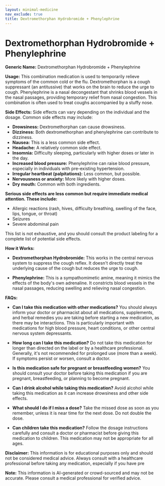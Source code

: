 ```yaml
---
layout: minimal-medicine
nav_exclude: true
title: Dextromethorphan Hydrobromide + Phenylephrine
---
```


# Dextromethorphan Hydrobromide + Phenylephrine

**Generic Name:** Dextromethorphan Hydrobromide + Phenylephrine

**Usage:** This combination medication is used to temporarily relieve symptoms of the common cold or the flu.  Dextromethorphan is a cough suppressant (an antitussive) that works on the brain to reduce the urge to cough. Phenylephrine is a nasal decongestant that shrinks blood vessels in the nasal passages, providing temporary relief from nasal congestion.  This combination is often used to treat coughs accompanied by a stuffy nose.

**Side Effects:**  Side effects can vary depending on the individual and the dosage.  Common side effects may include:

* **Drowsiness:** Dextromethorphan can cause drowsiness.
* **Dizziness:**  Both dextromethorphan and phenylephrine can contribute to dizziness.
* **Nausea:**  This is a less common side effect.
* **Headache:** A relatively common side effect.
* **Insomnia:** Difficulty sleeping, particularly with higher doses or later in the day.
* **Increased blood pressure:** Phenylephrine can raise blood pressure, especially in individuals with pre-existing hypertension.
* **Irregular heartbeat (palpitations):**  Less common, but possible.
* **Nervousness or anxiety:**  More likely with higher doses.
* **Dry mouth:** Common with both ingredients.


**Serious side effects are less common but require immediate medical attention.  These include:**

* Allergic reactions (rash, hives, difficulty breathing, swelling of the face, lips, tongue, or throat)
* Seizures
* Severe abdominal pain

This list is not exhaustive, and you should consult the product labeling for a complete list of potential side effects.

**How it Works:**

* **Dextromethorphan Hydrobromide:** This works in the central nervous system to suppress the cough reflex. It doesn't directly treat the underlying cause of the cough but reduces the urge to cough.

* **Phenylephrine:** This is a sympathomimetic amine, meaning it mimics the effects of the body's own adrenaline. It constricts blood vessels in the nasal passages, reducing swelling and relieving nasal congestion.


**FAQs:**

* **Can I take this medication with other medications?**  You should always inform your doctor or pharmacist about all medications, supplements, and herbal remedies you are taking before starting a new medication, as there may be interactions.  This is particularly important with medications for high blood pressure, heart conditions, or other central nervous system depressants.

* **How long can I take this medication?**  Do not take this medication for longer than directed on the label or by a healthcare professional.  Generally, it's not recommended for prolonged use (more than a week).  If symptoms persist or worsen, consult a doctor.

* **Is this medication safe for pregnant or breastfeeding women?** You should consult your doctor before taking this medication if you are pregnant, breastfeeding, or planning to become pregnant.

* **Can I drink alcohol while taking this medication?**  Avoid alcohol while taking this medication as it can increase drowsiness and other side effects.

* **What should I do if I miss a dose?**  Take the missed dose as soon as you remember, unless it is near time for the next dose.  Do not double the dose.

* **Can children take this medication?** Follow the dosage instructions carefully and consult a doctor or pharmacist before giving this medication to children.  This medication may not be appropriate for all ages.


**Disclaimer:** This information is for educational purposes only and should not be considered medical advice.  Always consult with a healthcare professional before taking any medication, especially if you have pre

**Note:** This information is AI-generated or crowd-sourced and may not be accurate. Please consult a medical professional for verified advice.